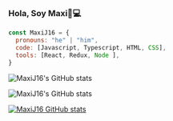### Hola, Soy Maxi👋💻

```js
const MaxiJ16 = {
  pronouns: "he" | "him",
  code: [Javascript, Typescript, HTML, CSS],
  tools: [React, Redux, Node ],
}
```

![MaxiJ16's GitHub stats](https://github-readme-stats.vercel.app/api?username=MaxiJ16&show_icons=true)

![MaxiJ16's GitHub stats](https://github-readme-stats.vercel.app/api?username=MaxiJ16&show_icons=true&theme=radical)

[![MaxiJ16 GitHub stats](https://github-readme-stats.vercel.app/api?username=MaxiJ16)](https://github.com/anuraghazra/github-readme-stats)
